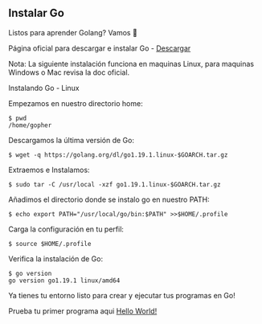 ## Instalar Go

Listos para aprender Golang? Vamos 🚀

Página oficial para descargar e instalar Go - [Descargar](https://go.dev/doc/install)

Nota: La siguiente instalación funciona en maquinas Linux, para maquinas Windows o Mac revisa la doc oficial. 

Instalando Go - Linux

Empezamos en nuestro directorio home:
```
$ pwd
/home/gopher
```
Descargamos la última versión de Go:
```
$ wget -q https://golang.org/dl/go1.19.1.linux-$GOARCH.tar.gz
```

Extraemos e Instalamos:
```
$ sudo tar -C /usr/local -xzf go1.19.1.linux-$GOARCH.tar.gz
````
Añadimos el directorio donde se instalo go en nuestro PATH:
```
$ echo export PATH="/usr/local/go/bin:$PATH" >>$HOME/.profile
```

Carga la configuración en tu perfil:
```
$ source $HOME/.profile
````
Verifica la instalación de Go:
```
$ go version
go version go1.19.1 linux/amd64
```

Ya tienes tu entorno listo para crear y ejecutar tus programas en Go!

Prueba tu primer programa aqui [Hello World!](1-2-hello.md) 